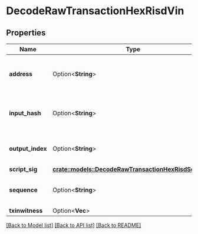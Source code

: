 # DecodeRawTransactionHexRisdVin

## Properties

Name | Type | Description | Notes
------------ | ------------- | ------------- | -------------
**address** | Option<**String**> | Represents the address which send/receive the amount | [optional]
**input_hash** | Option<**String**> | Represents the transaction inputs' indentifier. | [optional]
**output_index** | Option<**String**> | Defines the output index of a transaction. | [optional]
**script_sig** | [**crate::models::DecodeRawTransactionHexRisdScriptSig**](DecodeRawTransactionHexRISD_scriptSig.md) |  | 
**sequence** | Option<**String**> | Represents the script sequence number. | [optional]
**txinwitness** | Option<**Vec<String>**> |  | [optional]

[[Back to Model list]](../README.md#documentation-for-models) [[Back to API list]](../README.md#documentation-for-api-endpoints) [[Back to README]](../README.md)



